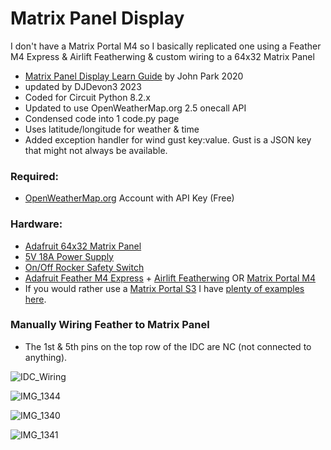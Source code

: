 # Matrix Panel Display
I don't have a Matrix Portal M4 so I basically replicated one using a Feather M4 Express & Airlift Featherwing & custom wiring to a 64x32 Matrix Panel
- [Matrix Panel Display Learn Guide](https://learn.adafruit.com/weather-display-matrix/overview) by John Park 2020 
- updated by DJDevon3 2023
- Coded for Circuit Python 8.2.x
- Updated to use OpenWeatherMap.org 2.5 onecall API
- Condensed code into 1 code.py page
- Uses latitude/longitude for weather & time
- Added exception handler for wind gust key:value. Gust is a JSON key that might not always be available.

### Required:
- [OpenWeatherMap.org](https://www.OpenWeatherMap.org) Account with API Key (Free)

### Hardware:
- [Adafruit 64x32 Matrix Panel](https://www.adafruit.com/product/2277)
- [5V 18A Power Supply](https://www.amazon.com/gp/product/B018TEAPRQ)
- [On/Off Rocker Safety Switch](https://www.amazon.com/gp/product/B07RQV2NPN)
- [Adafruit Feather M4 Express](https://www.adafruit.com/product/3857) + [Airlift Featherwing](https://www.adafruit.com/product/4264) OR [Matrix Portal M4](https://www.adafruit.com/product/4745)
- If you would rather use a [Matrix Portal S3](https://www.adafruit.com/product/5778) I have [plenty of examples here](https://github.com/DJDevon3/My_Circuit_Python_Projects/tree/main/Boards/espressif/Adafruit%20MatrixPortal%20S3).

### Manually Wiring Feather to Matrix Panel
- The 1st & 5th pins on the top row of the IDC are NC (not connected to anything).
  
![IDC_Wiring](https://github.com/DJDevon3/My_Circuit_Python_Projects/assets/49322231/ec4f888d-5c31-4563-a524-2a304d3d9f2a)

![IMG_1344](https://github.com/DJDevon3/My_Circuit_Python_Projects/assets/49322231/ad0c3e98-a7ab-4ba5-961f-ef6b04b22575)

![IMG_1340](https://github.com/DJDevon3/My_Circuit_Python_Projects/assets/49322231/378eb2fc-58b0-4718-a46e-7cba7d12a6b8)

![IMG_1341](https://github.com/DJDevon3/My_Circuit_Python_Projects/assets/49322231/36d33599-89b9-40af-a6ca-126250804d2d)
